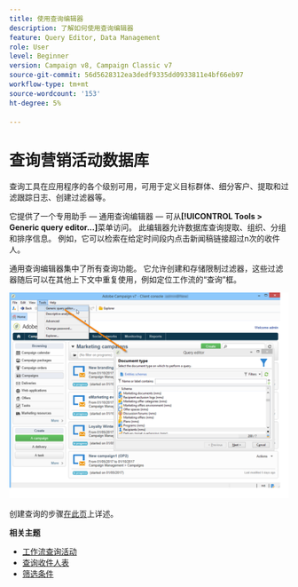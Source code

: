 ```yaml
---
title: 使用查询编辑器
description: 了解如何使用查询编辑器
feature: Query Editor, Data Management
role: User
level: Beginner
version: Campaign v8, Campaign Classic v7
source-git-commit: 56d5628312ea3dedf9335dd0933811e4bf66eb97
workflow-type: tm+mt
source-wordcount: '153'
ht-degree: 5%

---
```


# 查询营销活动数据库

查询工具在应用程序的各个级别可用，可用于定义目标群体、细分客户、提取和过滤跟踪日志、创建过滤器等。

它提供了一个专用助手 — 通用查询编辑器 — 可从&#x200B;**[!UICONTROL Tools > Generic query editor...]**&#x200B;菜单访问。 此编辑器允许数据库查询提取、组织、分组和排序信息。 例如，它可以检索在给定时间段内点击新闻稿链接超过n次的收件人。

通用查询编辑器集中了所有查询功能。 它允许创建和存储限制过滤器，这些过滤器随后可以在其他上下文中重复使用，例如定位工作流的“查询”框。

![访问查询编辑器并选择表](assets/query_editor_nveau_21.png)


创建查询的步骤[在此页](design-queries.md)上详述。

<!--
Contexts to use the query editor iin Campaign are listed below:

|Usage|Example|
|  ---  |  ---  |
|**Define a Query activity in a workflow**: Define the criteria to query Campaign database in a workflow. [Learn how to configure the Query activity](../../automation/workflow/query.md)|![Image showing how to configure a query activity in a workflow](../../automation/workflow/assets/query-activity.png){width="200" align="center" zoomable="yes"}|
|**Define audiences**: Specify the population you want to target in your messages, and effortlessly create new audiences tailored to your needs. [Learn how to build audiences](../start/create-message.md#define-the-target-audience)|![Image showing how to access the audience creation interface](../send/sms/assets/audience_to.png){width="200" align="center" zoomable="yes"}|
|**Define audiences**: Specify the population you want to target in your messages or workflows, and effortlessly create new audiences tailored to your needs. [Learn how to build audiences](../audiences/create-audiences.md)|![Image showing how to access the audience creation interface](../audiences/assets/targeting-wf-age-filter.png){width="200" align="center" zoomable="yes"}|
|**Customize workflow activities**: Apply rules within workflow activities, such as **Split** and **Reconciliation**, to align with your specific requirements. [Learn more about workflow activities](../../automation/workflow/activities.md)|![Image showing how to access workflow customization options](assets/access-workflow.png){width="200" align="center" zoomable="yes"}|
|**Predefined filters**: Create predefined filters that serve as shortcuts during various filtering operations, whether you're working with data lists or forming the audience for a delivery. [Learn how to work with predefined filters](../get-started/predefined-filters.md)|![Image showing how to access predefined filters](assets/access-predefined-filter.png){width="200" align="center" zoomable="yes"}|
|**Filter reports data**: Add rules to filter the data displayed in reports. [Learn how to work with reports](../reporting/gs-reports.md)|![Image showing how to filter data in reports](assets/access-reports.png){width="200" align="center" zoomable="yes"}|
|**Customize lists**: Create custom rules to filter the data displayed in lists such as recipients or deliveries lists. [Learn how to filter lists](../get-started/list-filters.md#list-built-in-filters)|![Image showing how to customize list filters](assets/access-lists.png){width="200" align="center" zoomable="yes"}|
|**Build conditional content**: Make email content dynamic by creating conditions that define which content should be displayed to different recipients, ensuring personalized and relevant messaging. [Learn how to build conditional content](../personalization/conditions.md)|![Image showing how to create conditional content](assets/conditional-content.png){width="200" align="center" zoomable="yes"}|
-->

**相关主题**

* [工作流查询活动](../../automation/workflow/query.md)
* [查询收件人表](../../automation/workflow/querying-recipient-table.md)
* [筛选条件](filter-conditions.md)